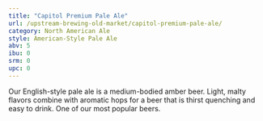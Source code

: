 ```yaml
---
title: "Capitol Premium Pale Ale"
url: /upstream-brewing-old-market/capitol-premium-pale-ale/
category: North American Ale
style: American-Style Pale Ale
abv: 5
ibu: 0
srm: 0
upc: 0
---
```

Our English-style pale ale is a medium-bodied 
amber beer. Light, malty flavors combine with aromatic 
hops for a beer that is thirst quenching and easy 
to drink. One of our most popular beers.
